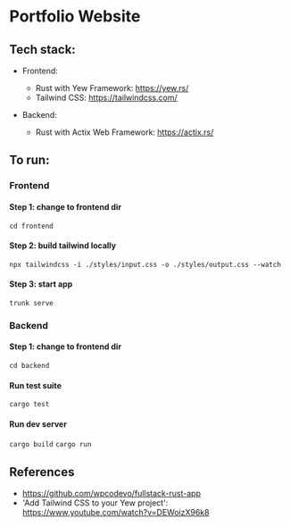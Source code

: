 # Portfolio Website

## Tech stack:
- Frontend:
  - Rust with Yew Framework: https://yew.rs/
  - Tailwind CSS: https://tailwindcss.com/

- Backend:
  - Rust with Actix Web Framework: https://actix.rs/


## To run:

### Frontend
#### Step 1: change to frontend dir
`cd frontend`

#### Step 2: build tailwind locally
`npx tailwindcss -i ./styles/input.css -o ./styles/output.css --watch`

#### Step 3: start app
`trunk serve`


### Backend
#### Step 1: change to frontend dir
`cd backend`

#### Run test suite
`cargo test`

#### Run dev server
`cargo build`
`cargo run`


## References
- https://github.com/wpcodevo/fullstack-rust-app
- 'Add Tailwind CSS to your Yew project': https://www.youtube.com/watch?v=DEWoizX96k8
